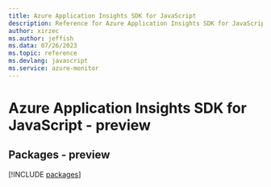 ```yaml
---
title: Azure Application Insights SDK for JavaScript
description: Reference for Azure Application Insights SDK for JavaScript
author: xirzec
ms.author: jeffish
ms.data: 07/26/2023
ms.topic: reference
ms.devlang: javascript
ms.service: azure-monitor
---
```

# Azure Application Insights SDK for JavaScript - preview
## Packages - preview
[!INCLUDE [packages](application-insights-index.md)]